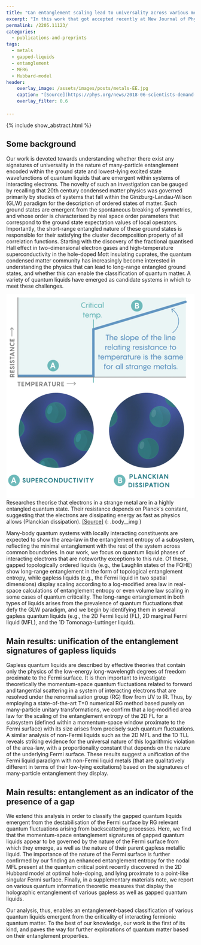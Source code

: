 ```yaml
---
title: "Can entanglement scaling lead to universality across various metals or insulators?"
excerpt: "In this work that got accepted recently at New Journal of Physics, Siddhartha et al  classify various emergent phases of matter in terms of entanglement measures."
permalink: /2205.11123/
categories:
  - publications-and-preprints
tags:
  - metals
  - gapped-liquids
  - entanglement
  - MERG
  - Hubbard-model
header:
    overlay_image: /assets/images/posts/metals-EE.jpg
    caption: "[Source](https://phys.org/news/2018-06-scientists-demand-entanglement-link.html)"
    overlay_filter: 0.6

---
```


{% include show_abstract.html %}

## Some background

Our work is devoted towards understanding whether there exist any signatures of universality in the nature of many-particle entanglement encoded within the ground state and lowest-lying excited state wavefunctions of quantum liquids that are emergent within systems of interacting electrons. The novelty of such an investigation can be gauged by recalling that 20th century condensed matter physics was governed primarily by studies of systems that fall within the Ginzburg-Landau-Wilson (GLW) paradigm for the description of ordered states of matter. Such ground states are emergent from the spontaneous breaking of symmetries, and whose order is characterised by real space order parameters that correspond to the ground state expectation values of local operators. Importantly, the short-range entangled nature of these ground states is responsible for their satisfying the cluster decomposition property of all correlation functions. Starting with the discovery of the fractional quantised Hall effect in two-dimensional electron gases and high-temperature superconductivity in the hole-doped Mott insulating cuprates, the quantum condensed matter community has increasingly become interested in understanding the physics that can lead to long-range entangled ground states, and whether this can enable the classification of quantum matter. A variety of quantum liquids have emerged as candidate systems in which to meet these challenges. 

![](/assets/images/metals_EE/strangemetal.gif)
Researches theorise that electrons in a strange metal are in a highly entangled quantum state. Their resistance depends on Planck's constant, suggesting that the electrons are dissipating energy as fast as physics allows (Planckian dissipation). [[Source]](https://www.quantamagazine.org/universal-quantum-phenomenon-found-in-superconductors-20181119/)
{: .body__img }

Many-body quantum systems with locally interacting constituents are expected to show the area-law in the entanglement entropy of a subsystem, reflecting the minimal entanglement with the rest of the system across common boundaries. In our work, we focus on quantum liquid phases of interacting electrons that are noteworthy exceptions to this rule. Of these, gapped topologically ordered liquids (e.g., the Laughlin states of the FQHE) show long-range entanglement in the form of topological entanglement entropy, while gapless liquids (e.g., the Fermi liquid in two spatial dimensions) display scaling according to a log-modified area law in real-space calculations of entanglement entropy or even volume law scaling in some cases of quantum criticality. The long-range entanglement in both types of liquids arises from the prevalence of quantum fluctuations that defy the GLW paradigm, and we begin by identifying them in several gapless quantum liquids (e.g., the 2D Fermi liquid (FL), 2D marginal Fermi liquid (MFL), and the 1D Tomonaga-Luttinger liquid). 

## Main results: unification of the entanglement signatures of gapless liquids

Gapless quantum liquids are described by effective theories that contain only the physics of the low-energy long-wavelength degrees of freedom proximate to the Fermi surface. It is then important to investigate theoretically the momentum-space quantum fluctuations related to forward and tangential scattering in a system of interacting electrons that are resolved under the renormalisation group (RG) flow from UV to IR. Thus, by employing a state-of-the-art T=0 numerical RG method based purely on many-particle unitary transformations, we confirm that a log-modified area law for the scaling of the entanglement entropy of the 2D FL for a subsystem (defined within a momentum-space window proximate to the Fermi surface) with its size arises from precisely such quantum fluctuations. A similar analysis of non-Fermi liquids such as the 2D MFL and the 1D TLL reveals striking evidence for the universal nature of this logarithmic violation of the area-law, with a proportionality constant that depends on the nature of the underlying Fermi surface. These results suggest a unification of the Fermi liquid paradigm with non-Fermi liquid metals (that are qualitatively different in terms of their low-lying excitations) based on the signatures of many-particle entanglement they display. 

## Main results: entanglement as an indicator of the presence of a gap

We extend this analysis in order to classify the gapped quantum liquids emergent from the destabilisation of the Fermi surface by RG relevant quantum fluctuations arising from backscattering processes. Here, we find that the momentum-space entanglement signatures of gapped quantum liquids appear to be governed by the nature of the Fermi surface from which they emerge, as well as the nature of their parent gapless metallic liquid. The importance of the nature of the Fermi surface is further confirmed by our finding an enhanced entanglement entropy for the nodal MFL present at the quantum critical point recently discovered in the 2D Hubbard model at optimal hole-doping, and lying proximate to a point-like singular Fermi surface. Finally, in a supplementary materials note, we report on various quantum information theoretic measures that display the holographic entanglement of various gapless as well as gapped quantum liquids. 

Our analysis, thus, enables an entanglement-based classification of various quantum liquids emergent from the criticality of interacting fermionic quantum matter. To the best of our knowledge, our work is the first of its kind, and paves the way for further explorations of quantum matter based on their entanglement properties.
